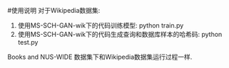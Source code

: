 #使用说明
对于Wikipedia数据集:

1. 使用MS-SCH-GAN-wik下的代码训练模型: python train.py
2. 使用MS-SCH-GAN-wik下的代码生成查询和数据库样本的哈希码: python test.py

Books and NUS-WIDE 数据集下和Wikipedia数据集运行过程一样.
